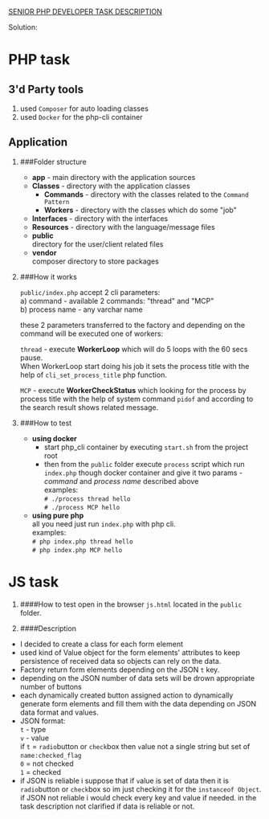 [SENIOR PHP DEVELOPER TASK DESCRIPTION](./task.md)


Solution:

PHP task
=======
## 3'd Party tools
1. used `Composer` for auto loading classes
2. used `Docker` for the php-cli container

## Application 

1. ###Folder structure 

    * **app** - main directory with the application sources
    * **Classes** - directory with the application classes
        * **Commands** - directory with the classes related to the `Command Pattern`
        * **Workers** - directory with the classes which do some "job" 
    * **Interfaces** - directory with the interfaces
    * **Resources** - directory with the language/message files 
    * **public**  
    directory for the user/client related files
    * **vendor**  
    composer directory to store packages
 
2. ###How it works
    
    `public/index.php` accept 2 cli parameters:   
     a) command - available 2 commands: "thread" and "MCP"   
     b) process name - any varchar name  
        
     these 2 parameters transferred to the factory and depending on the command will be 
     executed one of workers:  
     
     `thread` - execute **WorkerLoop** which will do 5 loops with the 60 secs pause.  
     When WorkerLoop start doing his job it sets the process title with the help of 
     `cli_set_process_title` php function.
     
     `MCP` - execute **WorkerCheckStatus** which looking for the process by process title
     with the help of system command `pidof` and according to the search result shows related message.
  
     
3. ###How to test
     
     * **using docker**
        * start php_cli container by executing `start.sh` from the project root   
        * then from the `public` folder execute `process` script which run `index.php` though docker container
          and give it two params - _command_ and _process name_ described above  
          examples:  
           `# ./process thread hello`  
           `# ./process MCP hello` 
     * **using pure php**  
         all you need just run `index.php` with php cli.            
          examples:  
           `# php index.php thread hello`  
           `# php index.php MCP hello` 
   
JS task
=======
1. ####How to test
open in the browser `js.html` located in the `public` folder.

2. ####Description

* I decided to create a class for each form element
* used kind of Value object for the form elements' attributes 
to keep persistence of received data so objects can rely on the data. 
* Factory return form elements depending on the JSON `t` key.
* depending on the JSON number of data sets will be drown appropriate number of buttons
* each dynamically created button assigned action to dynamically generate form elements 
  and fill them with the data depending on JSON data format and values.
* JSON format:  
  `t` - type  
  `v` - value  
  if `t` = `radio`button or `check`box then `v`alue not a single string but set of `name:checked_flag`  
  `0` = not checked  
  `1` = checked
* if JSON is reliable i suppose that if `v`alue is set of data then it is `radio`button or `check`box
   so im just checking it for the `instanceof Object`.  
   if JSON not reliable i would check every key and value if needed.
   in the task description not clarified if data is reliable or not.    

 

